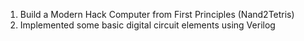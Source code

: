 1. Build a Modern Hack Computer from First Principles (Nand2Tetris)
2. Implemented some basic digital circuit elements using Verilog
